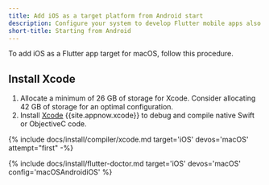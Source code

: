 ```yaml
---
title: Add iOS as a target platform from Android start
description: Configure your system to develop Flutter mobile apps also on iOS.
short-title: Starting from Android
---
```


To add iOS as a Flutter app target for macOS, follow this procedure.

## Install Xcode

1. Allocate a minimum of 26 GB of storage for Xcode.
   Consider allocating 42 GB of storage for an optimal configuration.
1. Install [Xcode][] {{site.appnow.xcode}} to debug and compile native
   Swift or ObjectiveC code.

{% include docs/install/compiler/xcode.md target='iOS' devos='macOS' attempt="first" -%}

{% include docs/install/flutter-doctor.md target='iOS' devos='macOS' config='macOSAndroidiOS' %}

[Xcode]: {{site.apple-dev}}/xcode/
